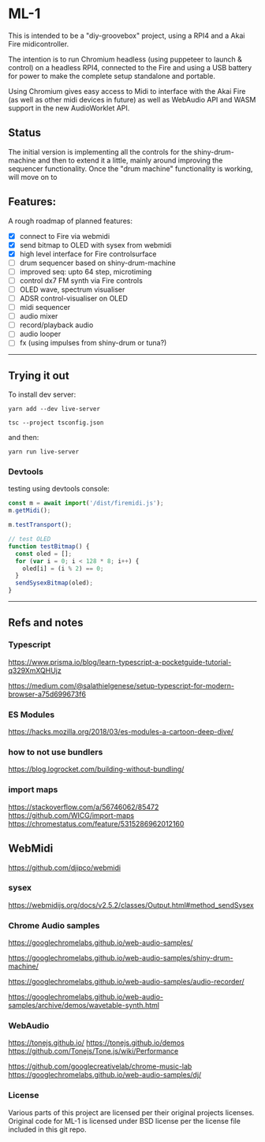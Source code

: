 # ML-1

This is intended to be a "diy-groovebox" project, using a RPI4 and a Akai Fire midicontroller.

The intention is to run Chromium headless (using puppeteer to launch & control) on a headless RPI4, connected to the Fire and using a USB battery for power to make the complete setup standalone and portable.

Using Chromium gives easy access to Midi to interface with the Akai Fire (as well as other midi devices in future) as well as WebAudio API and WASM support in the new AudioWorklet API.

## Status

The initial version is implementing all the controls for the shiny-drum-machine and then to extend it a little, mainly around improving the sequencer functionality. Once the "drum machine" functionality is working, will move on to 


## Features:

A rough roadmap of planned features:

- [x] connect to Fire via webmidi
- [x] send bitmap to OLED with sysex from webmidi
- [x] high level interface for Fire controlsurface
- [ ] drum sequencer based on shiny-drum-machine
- [ ] improved seq: upto 64 step, microtiming
- [ ] control dx7 FM synth via Fire controls
- [ ] OLED wave, spectrum visualiser
- [ ] ADSR control-visualiser on OLED
- [ ] midi sequencer
- [ ] audio mixer
- [ ] record/playback audio
- [ ] audio looper
- [ ] fx (using impulses from shiny-drum or tuna?)

---
## Trying it out


To install dev server:
```
yarn add --dev live-server
```

```
tsc --project tsconfig.json
```
and then:
```
yarn run live-server
```

### Devtools

testing using devtools console:
``` javascript
const m = await import('/dist/firemidi.js');
m.getMidi();

m.testTransport();

// test OLED
function testBitmap() {
  const oled = [];
  for (var i = 0; i < 128 * 8; i++) {
    oled[i] = (i % 2) == 0;
  }
  sendSysexBitmap(oled);
}
```
---

## Refs and notes

### Typescript

https://www.prisma.io/blog/learn-typescript-a-pocketguide-tutorial-q329XmXQHUjz

https://medium.com/@salathielgenese/setup-typescript-for-modern-browser-a75d699673f6

### ES Modules

https://hacks.mozilla.org/2018/03/es-modules-a-cartoon-deep-dive/

### how to not use bundlers

https://blog.logrocket.com/building-without-bundling/

### import maps
https://stackoverflow.com/a/56746062/85472
https://github.com/WICG/import-maps
https://chromestatus.com/feature/5315286962012160

## WebMidi

https://github.com/djipco/webmidi

### sysex
https://webmidijs.org/docs/v2.5.2/classes/Output.html#method_sendSysex

### Chrome Audio samples

https://googlechromelabs.github.io/web-audio-samples/

https://googlechromelabs.github.io/web-audio-samples/shiny-drum-machine/

https://googlechromelabs.github.io/web-audio-samples/audio-recorder/

https://googlechromelabs.github.io/web-audio-samples/archive/demos/wavetable-synth.html

### WebAudio

https://tonejs.github.io/
https://tonejs.github.io/demos
https://github.com/Tonejs/Tone.js/wiki/Performance

https://github.com/googlecreativelab/chrome-music-lab
https://googlechromelabs.github.io/web-audio-samples/dj/

### License

Various parts of this project are licensed per their original projects licenses. Original code for ML-1 is licensed under BSD license per the license file included in this git repo.